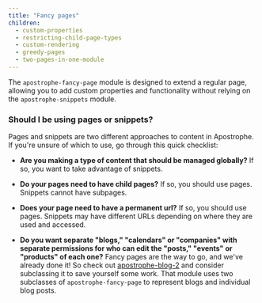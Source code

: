 ```yaml
---
title: "Fancy pages"
children:
  - custom-properties
  - restricting-child-page-types
  - custom-rendering
  - greedy-pages
  - two-pages-in-one-module
---
```


The `apostrophe-fancy-page` module is designed to extend a regular page, allowing you to add custom properties and functionality without relying on the `apostrophe-snippets` module.

### Should I be using pages or snippets?

Pages and snippets are two different approaches to content in Apostrophe. If you're unsure of which to use, go through this quick checklist:

* **Are you making a type of content that should be managed globally?** If so, you want to take advantage of snippets.

* **Do your pages need to have child pages?** If so, you should use pages. Snippets cannot have subpages.

* **Does your page need to have a permanent url?** If so, you should use pages. Snippets may have different URLs depending on where they are used and accessed.

* **Do you want separate "blogs," "calendars" or "companies" with separate permissions for who can edit the "posts," "events" or "products" of each one?** Fancy pages are the way to go, and we've already done it! So check out [apostrophe-blog-2](https://github.com/punkave/apostrophe-blog-2) and consider subclassing it to save yourself some work. That module uses two subclasses of `apostrophe-fancy-page` to represent blogs and individual blog posts.

